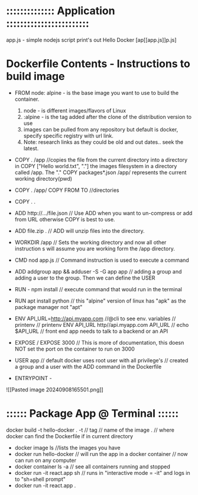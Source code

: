 # :::::::::::::: Application ::::::::::::::::::::::::
app.js - simple nodejs script print's out Hello Docker
[ap[[app.js]]p.js]

# Dockerfile Contents - Instructions to build image

* FROM node: alpine  - is the base image you want to use to build the container.
	1. node - is different images/flavors of Linux
	2. :alpine - is the tag added after the clone of the distribution version to use
	3. images can be pulled from any repository but default is docker, specify specific registry with url link.
	4. Note: research links as they could be old and out dates.. seek the latest.

* COPY . /app                                   //copies the file from the current directory into a directory in  COPY  ["Hello world.txt", "."]            the images filesystem in a directory called /app. The "."         COPY packages*.json /app/            represents the current working directory(pwd)
* COPY . /app/                                  COPY FROM TO  //directories
* COPY . .
* ADD http://.../file.json                  // Use ADD when you want to un-compress or add from URL 
	                            otherwise COPY is best to use.
* ADD file.zip .                                // ADD will unzip files into the directory.
	

* WORKDIR /app // Sets the working directory and now all other instruction s will assume you are working form the /app directory.
 
* CMD nod app.js  // Command instruction is used to execute a command
* ADD addgroup app && adduser -S -G app app     // adding a group and adding a user to the                                                                                        group.  Then we can define the USER
* RUN -  npm install                                                   // execute command that would run in the                                                                                        terminal
* RUN apt install python                                            // this "alpine" version of linux has "apk" as                                                                                       the package manager not "apt"
* ENV API_URL=http://api.myapp.com         //@cli to see env. variables // printenv //  printenv     ENV  API_URL http//api.myapp.com             API_URL  // echo $API_URL // front end app needs                                                                         to talk to a backend or an API
* EXPOSE <PORT> / EXPOSE 3000               // This is more of documentation, this doesn NOT set                                                                        the port on the container to run on 3000



* USER app                                                   //  default docker uses root user with all privilege's //                                                                          created a group and a user with the ADD command in                                                                      the Dockerfile 

* ENTRYPOINT - 

![[Pasted image 20240908165501.png]]

# :::::: Package App @ Terminal ::::::

docker build -t hello-docker .
 -t  // tag
 <hello-docker> // name of the image
 . // where docker can find the Dockerfile if in current directory

* docker image ls                                      //lists the images you have
* docker run hello-docker                        // will run the app in a docker container // now can run                                                                         on any computer
* docker container ls -a                           // see all containers running and stopped
* docker run -it react.app sh                   // runs in "interactive mode = -it" and logs in to "sh=shell                                                                    prompt"
* docker run -it react.app .
